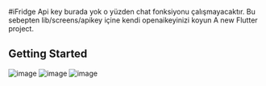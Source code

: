 #iFridge
Api key burada yok
o yüzden chat fonksiyonu çalışmayacaktır.
Bu sebepten lib/screens/apikey içine kendi openaikeyinizi koyun
A new Flutter project.

## Getting Started
![image](https://github.com/eraycancoban/ifridge/assets/103067410/c4e9a506-8e38-4725-bbf3-ece7b0b6dbc8)
![image](https://github.com/eraycancoban/ifridge/assets/103067410/ecb878b1-f3b4-42f0-9571-a88fc5469728)
![image](https://github.com/eraycancoban/ifridge/assets/103067410/68c4cd77-a999-4109-b069-fb3166770263)
